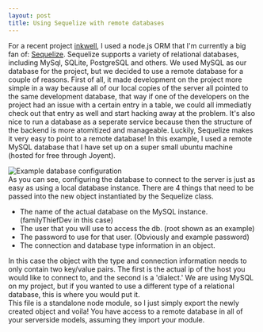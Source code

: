 ```yaml
---
layout: post
title: Using Sequelize with remote databases
---
```


For a recent project [inkwell](http://inkwell.adamv.io), I used a node.js ORM that I'm currently
a big fan of: [Sequelize](http://docs.sequelizejs.com/en/latest/).  Sequelize supports a variety of relational
databases, including MySql, SQLite, PostgreSQL and others.  We used MySQL as our database for the project, but we
decided to use a remote database for a couple of reasons.  First of all, it made development on the project more simple in a way because all of our local copies of the server all pointed to the same development database, that way if one of the developers on the project had an issue with a certain entry in a table, we could all immediatly check out that entry as well and start hacking away at the problem.  It's also nice to run a database as a seperate service because then the structure of the backend is more atomitized and manageable.
Luckily, Sequelize makes it very easy to point to a remote database!
In this example, I used a remote MySQL database that I have set up on a super small ubuntu machine (hosted for free through Joyent).  

![Example database configuration](http://i.imgur.com/oC0TE9v.png "Example database configuration")  
As you can see, configuring the database to connect to the server is just as easy as using a local database instance.  There are 4 things that need to be passed into the new object instantiated by the Sequelize class.  
  * The name of the actual database on the MySQL instance. (familyThiefDev in this case)  
  * The user that you will use to access the db.  (root shown as an example)  
  * The password to use for that user. (Obviously and example password)  
  * The connection and database type information in an object.  
   
In this case the object with the type and connection information needs to only contain two key/value pairs.  The first is the actual ip of the host you would like to connect to, and the second is a 'dialect.'  We are using MySQL on my project, but if you wanted to use a different type of a relational database, this is where you would put it.  
This file is a standalone node module, so I just simply export the newly created object and voila!  You have access to a remote database in all of your serverside models, assuming they import your module.  
